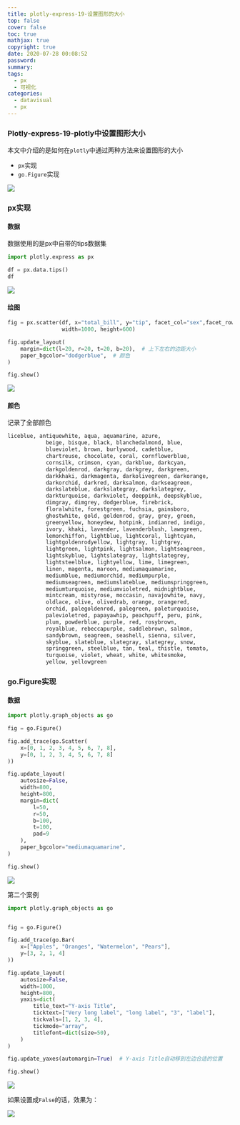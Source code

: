 ```yaml
---
title: plotly-express-19-设置图形的大小
top: false
cover: false
toc: true
mathjax: true
copyright: true
date: 2020-07-28 00:08:52
password:
summary:
tags:
  - px
  - 可视化
categories:
  - datavisual
  - px
---
```


### Plotly-express-19-plotly中设置图形大小

本文中介绍的是如何在`plotly`中通过两种方法来设置图形的大小

- `px`实现
- `go.Figure`实现

![](https://tva1.sinaimg.cn/large/007S8ZIlgy1gh5z4ya15zj30u0140x6p.jpg)



<!--MORE-->

### px实现

#### 数据

数据使用的是px中自带的tips数据集

```python
import plotly.express as px

df = px.data.tips()
df
```

![](https://tva1.sinaimg.cn/large/007S8ZIlgy1gh5z3bgbjyj30r20ja76j.jpg)

#### 绘图

```python
fig = px.scatter(df, x="total_bill", y="tip", facet_col="sex",facet_row="smoker",  # 横纵坐标的参考属性
                 width=1000, height=600)

fig.update_layout(
    margin=dict(l=20, r=20, t=20, b=20),  # 上下左右的边距大小
    paper_bgcolor="dodgerblue",  # 颜色
)

fig.show()
```

![](https://tva1.sinaimg.cn/large/007S8ZIlgy1gh5z504v8sj30rs0go0u9.jpg)

#### 颜色

记录了全部颜色

```python
liceblue, antiquewhite, aqua, aquamarine, azure,
            beige, bisque, black, blanchedalmond, blue,
            blueviolet, brown, burlywood, cadetblue,
            chartreuse, chocolate, coral, cornflowerblue,
            cornsilk, crimson, cyan, darkblue, darkcyan,
            darkgoldenrod, darkgray, darkgrey, darkgreen,
            darkkhaki, darkmagenta, darkolivegreen, darkorange,
            darkorchid, darkred, darksalmon, darkseagreen,
            darkslateblue, darkslategray, darkslategrey,
            darkturquoise, darkviolet, deeppink, deepskyblue,
            dimgray, dimgrey, dodgerblue, firebrick,
            floralwhite, forestgreen, fuchsia, gainsboro,
            ghostwhite, gold, goldenrod, gray, grey, green,
            greenyellow, honeydew, hotpink, indianred, indigo,
            ivory, khaki, lavender, lavenderblush, lawngreen,
            lemonchiffon, lightblue, lightcoral, lightcyan,
            lightgoldenrodyellow, lightgray, lightgrey,
            lightgreen, lightpink, lightsalmon, lightseagreen,
            lightskyblue, lightslategray, lightslategrey,
            lightsteelblue, lightyellow, lime, limegreen,
            linen, magenta, maroon, mediumaquamarine,
            mediumblue, mediumorchid, mediumpurple,
            mediumseagreen, mediumslateblue, mediumspringgreen,
            mediumturquoise, mediumvioletred, midnightblue,
            mintcream, mistyrose, moccasin, navajowhite, navy,
            oldlace, olive, olivedrab, orange, orangered,
            orchid, palegoldenrod, palegreen, paleturquoise,
            palevioletred, papayawhip, peachpuff, peru, pink,
            plum, powderblue, purple, red, rosybrown,
            royalblue, rebeccapurple, saddlebrown, salmon,
            sandybrown, seagreen, seashell, sienna, silver,
            skyblue, slateblue, slategray, slategrey, snow,
            springgreen, steelblue, tan, teal, thistle, tomato,
            turquoise, violet, wheat, white, whitesmoke,
            yellow, yellowgreen
```

### go.Figure实现

#### 数据

```python
import plotly.graph_objects as go

fig = go.Figure()

fig.add_trace(go.Scatter(
    x=[0, 1, 2, 3, 4, 5, 6, 7, 8],
    y=[0, 1, 2, 3, 4, 5, 6, 7, 8]
))

fig.update_layout(
    autosize=False,
    width=800,
    height=800,
    margin=dict(
        l=50,
        r=50,
        b=100,
        t=100,
        pad=9
    ),
    paper_bgcolor="mediumaquamarine",
)

fig.show()
```

![](https://tva1.sinaimg.cn/large/007S8ZIlgy1gh5z89nkdej30m80m8t9o.jpg)

第二个案例

```python
import plotly.graph_objects as go


fig = go.Figure()

fig.add_trace(go.Bar(
    x=["Apples", "Oranges", "Watermelon", "Pears"],
    y=[3, 2, 1, 4]
))

fig.update_layout(
    autosize=False,
    width=1000,
    height=800,
    yaxis=dict(
        title_text="Y-axis Title",
        ticktext=["Very long label", "long label", "3", "label"],
        tickvals=[1, 2, 3, 4],
        tickmode="array",
        titlefont=dict(size=50),
    )
)

fig.update_yaxes(automargin=True)  # Y-axis Title自动移到左边合适的位置

fig.show()
```

![](https://tva1.sinaimg.cn/large/007S8ZIlgy1gh5za0reccj31860u040g.jpg)

如果设置成`False`的话，效果为：

![](https://tva1.sinaimg.cn/large/007S8ZIlgy1gh5zekamyuj316x0u0abs.jpg)

